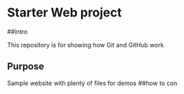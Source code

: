# Starter Web project

##intro

This repository is for showing how Git and GitHub work

## Purpose

Sample website with plenty of files for demos
##how to con
